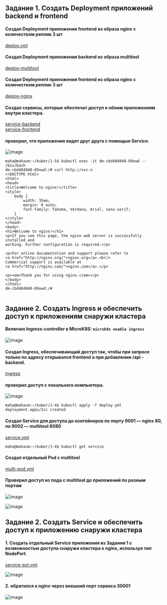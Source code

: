 ## Задание 1. Создать Deployment приложений backend и frontend
#### Создал Deployment приложения frontend из образа nginx с количеством реплик 3 шт
[deploy.yml](https://github.com/Heimdier/DEV/blob/main/Kube/1.4./deploy.yml)    

#### Создал Deployment приложения backend из образа multitool
[deploy-multitool](https://github.com/Heimdier/DEV/blob/main/Kube/1.5./deploy-multitool.yml)

#### Создал Deployment приложения frontend из образа nginx с количеством реплик 3 шт  
[deploy-nginx](https://github.com/Heimdier/DEV/blob/main/Kube/1.5./deploy-nginx.yml)

#### Создал сервисы, которые обеспечат доступ к обоим приложениям внутри кластера.   
[service-backend](https://github.com/Heimdier/DEV/blob/main/Kube/1.5./service-backend.yml)   
[service-frontend](https://github.com/Heimdier/DEV/blob/main/Kube/1.5./service-frontend.yml)

#### проверил, что приложения видят друг друга с помощью Service.   
![image](https://github.com/user-attachments/assets/790f442d-a4a6-47fc-a840-7694b6c1cfd8)

```shell
maha@mahavm:~/kuber/1-5$ kubectl exec -it dm-cbd484948-89xwd -- /bin/bash
dm-cbd484948-89xwd:/# curl http://svc-n
<!DOCTYPE html>
<html>
<head>
<title>Welcome to nginx!</title>
<style>
    body {
        width: 35em;
        margin: 0 auto;
        font-family: Tahoma, Verdana, Arial, sans-serif;
    }
</style>
</head>
<body>
<h1>Welcome to nginx!</h1>
<p>If you see this page, the nginx web server is successfully installed and
working. Further configuration is required.</p>

<p>For online documentation and support please refer to
<a href="http://nginx.org/">nginx.org</a>.<br/>
Commercial support is available at
<a href="http://nginx.com/">nginx.com</a>.</p>

<p><em>Thank you for using nginx.</em></p>
</body>
</html>
dm-cbd484948-89xwd:/# 


```

## Задание 2. Создать Ingress и обеспечить доступ к приложениям снаружи кластера
#### Включил Ingress-controller в MicroK8S:  `microk8s enable ingress`

![image](https://github.com/user-attachments/assets/86037b7d-e73f-41d2-b37f-4f903bc60d4b)

#### Создал Ingress, обеспечивающий доступ так, чтобы при запросе только по адресу открывался frontend а при добавлении /api - backend.   
[ingress](https://github.com/Heimdier/DEV/blob/main/Kube/1.5./ingress.yml)

#### проверил доступ с локального компьютера.   

![image](https://github.com/user-attachments/assets/25856c6c-2128-4218-9f20-48aea328292e)














```shell
maha@mahavm:~/kuber/1-4$ kubectl apply -f deploy.yml
deployment.apps/2cc created

```

#### Создал Service для доступа до контейнеров по порту 9001 — nginx 80, по 9002 — multitool 8080   
[service.yml](https://github.com/Heimdier/DEV/blob/main/Kube/1.4./service.yml)
```shell
maha@mahavm:~/kuber/1-4$ kubectl get service

```

####  Создал отдельный Pod с multitool
[multi-pod.yml](https://github.com/Heimdier/DEV/blob/main/Kube/1.4./multi-pod.yml)

####  Проверил доступ из пода с multitool до приложений по разным портам
![image](https://github.com/user-attachments/assets/330caaf4-3ad8-4da9-be4c-ee8c01790870)

![image](https://github.com/user-attachments/assets/c6d5318d-3d05-4b1b-900a-9dada5fcd166)

## Задание 2. Создать Service и обеспечить доступ к приложению снаружи кластера

#### 1. Создать отдельный Service приложения из Задания 1 с возможностью доступа снаружи кластера к nginx, используя тип NodePort.
[service-ext.yml](https://github.com/Heimdier/DEV/blob/main/Kube/1.4./service-ext.yml)  

![image](https://github.com/user-attachments/assets/46c96e47-4d37-4b32-867a-d6e798c5c431)

#### 2. обратился к nginx через внешний порт сервиса 30001
![image](https://github.com/user-attachments/assets/c253bc3c-d250-4480-8eb7-16b5628d2a26)





